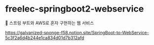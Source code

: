 # freelec-springboot2-webservice
📖 스프링 부트와 AWS로 혼자 구현하는 웹 서비스

https://galvanized-sponge-f58.notion.site/SpringBoot-to-WebService-5c3f2a6d4b244e1ca834d01d7b312afd
